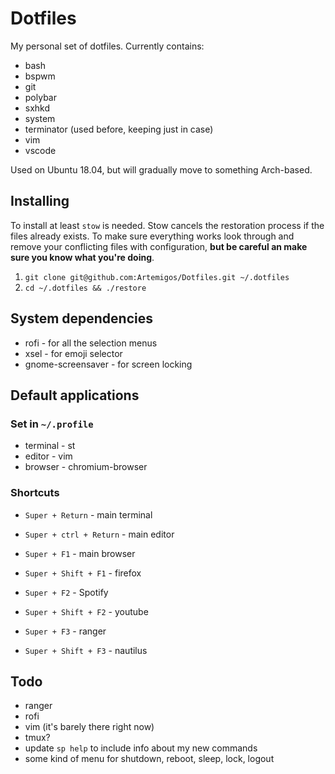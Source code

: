 # Dotfiles

My personal set of dotfiles. Currently contains:

- bash
- bspwm
- git
- polybar
- sxhkd
- system
- terminator (used before, keeping just in case)
- vim
- vscode

Used on Ubuntu 18.04, but will gradually move to something Arch-based.

## Installing

To install at least `stow` is needed. Stow cancels the restoration process if the files already exists.
To make sure everything works look through and remove your conflicting files with configuration, **but be careful an make sure you know what you're doing**.

1. `git clone git@github.com:Artemigos/Dotfiles.git ~/.dotfiles`
2. `cd ~/.dotfiles && ./restore`

## System dependencies

- rofi - for all the selection menus
- xsel - for emoji selector
- gnome-screensaver - for screen locking

## Default applications

### Set in `~/.profile`

- terminal - st
- editor - vim
- browser - chromium-browser

### Shortcuts

- `Super + Return` - main terminal
- `Super + ctrl + Return` - main editor

- `Super + F1` - main browser
- `Super + Shift + F1` - firefox

- `Super + F2` - Spotify
- `Super + Shift + F2` - youtube

- `Super + F3` - ranger
- `Super + Shift + F3` - nautilus

## Todo

- ranger
- rofi
- vim (it's barely there right now)
- tmux?
- update `sp help` to include info about my new commands
- some kind of menu for shutdown, reboot, sleep, lock, logout
